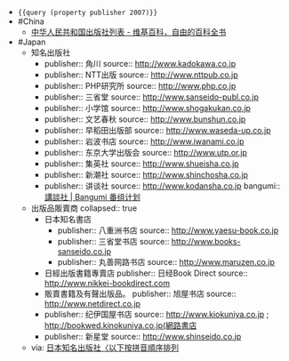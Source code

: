 - `{{query (property publisher 2007)}}`
- #China
  - [中华人民共和国出版社列表 - 维基百科，自由的百科全书](https://zh.wikipedia.org/wiki/%E4%B8%AD%E5%8D%8E%E4%BA%BA%E6%B0%91%E5%85%B1%E5%92%8C%E5%9B%BD%E5%87%BA%E7%89%88%E7%A4%BE%E5%88%97%E8%A1%A8)
- #Japan
  - 知名出版社
    - publisher:: 角川
      source:: http://www.kadokawa.co.jp
    - publisher:: NTT出版
      source:: http://www.nttpub.co.jp
    - publisher:: PHP研究所
      source:: http://www.php.co.jp
    - publisher:: 三省堂
      source:: http://www.sanseido-publ.co.jp
    - publisher:: 小学馆
      source:: http://www.shogakukan.co.jp
    - publisher:: 文艺春秋
      source:: http://www.bunshun.co.jp
    - publisher:: 早稻田出版部
      source:: http://www.waseda-up.co.jp
    - publisher:: 岩波书店
      source:: http://www.iwanami.co.jp
    - publisher:: 东京大学出版会
      source:: http://www.utp.or.jp
    - publisher:: 集英社
      source:: http://www.shueisha.co.jp
    - publisher:: 新潮社
      source:: http://www.shinchosha.co.jp
    - publisher:: 讲谈社
      source:: http://www.kodansha.co.jp
      bangumi:: [講談社 | Bangumi 番组计划](https://bgm.tv/person/128)
  - 出版品販賣商
    collapsed:: true
    - 日本知名書店
      - publisher:: 八重洲书店
        source:: http://www.yaesu-book.co.jp
      - publisher:: 三省堂书店
        source:: http://www.books-sanseido.co.jp
      - publisher:: 丸善网路书店
        source:: http://www.maruzen.co.jp
    - 日經出版書籍專賣店
      publisher:: 日经Book Direct
      source:: http://www.nikkei-bookdirect.com
    - 販賣書籍及有聲出版品。
      publisher:: 旭屋书店
      source:: http://www.netdirect.co.jp
    - publisher:: 纪伊国屋书店
      source:: http://www.kiokuniya.co.jp ; http://bookwed.kinokuniya.co.jp(網路書店
    - publisher:: 新星堂
      source:: http://www.shinseido.co.jp
  - via: [日本知名出版社〈以下按拼音順序排列](http://w3.tpsh.tp.edu.tw/education/japan/japanese_link/P.5.htm)